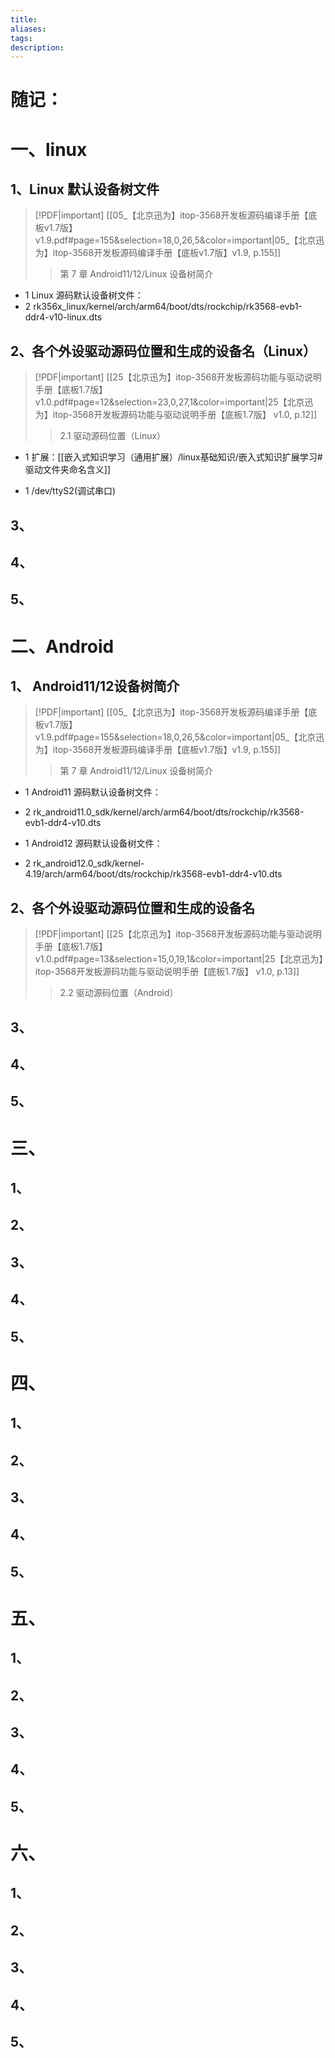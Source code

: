 ```yaml
---
title: 
aliases: 
tags: 
description:
---
```


# 随记：




# 一、linux
## 1、Linux 默认设备树文件
> [!PDF|important] [[05_【北京迅为】itop-3568开发板源码编译手册【底板v1.7版】v1.9.pdf#page=155&selection=18,0,26,5&color=important|05_【北京迅为】itop-3568开发板源码编译手册【底板v1.7版】v1.9, p.155]]
> > 第 7 章 Android11/12/Linux 设备树简介
> 
> 


- 1 Linux 源码默认设备树文件：
- 2 rk356x_linux/kernel/arch/arm64/boot/dts/rockchip/rk3568-evb1-ddr4-v10-linux.dts


### 


### 


### 


## 2、各个外设驱动源码位置和生成的设备名（Linux）
> [!PDF|important] [[25【北京迅为】itop-3568开发板源码功能与驱动说明手册【底板1.7版】 v1.0.pdf#page=12&selection=23,0,27,1&color=important|25【北京迅为】itop-3568开发板源码功能与驱动说明手册【底板1.7版】 v1.0, p.12]]
> > 2.1 驱动源码位置（Linux）
> 
> 

- 1 扩展：[[嵌入式知识学习（通用扩展）/linux基础知识/嵌入式知识扩展学习#驱动文件夹命名含义]]

- 1 /dev/ttyS2(调试串口)




### 


### 


### 



## 3、
### 


### 


### 



## 4、
### 


### 


### 




## 5、
### 


### 


### 







# 二、Android

## 1、 Android11/12设备树简介
> [!PDF|important] [[05_【北京迅为】itop-3568开发板源码编译手册【底板v1.7版】v1.9.pdf#page=155&selection=18,0,26,5&color=important|05_【北京迅为】itop-3568开发板源码编译手册【底板v1.7版】v1.9, p.155]]
> > 第 7 章 Android11/12/Linux 设备树简介
> 
> 

- 1 Android11 源码默认设备树文件： 
- 2 rk_android11.0_sdk/kernel/arch/arm64/boot/dts/rockchip/rk3568-evb1-ddr4-v10.dts 


- 1 Android12 源码默认设备树文件： 
- 2 rk_android12.0_sdk/kernel-4.19/arch/arm64/boot/dts/rockchip/rk3568-evb1-ddr4-v10.dts


### 


### 


### 


## 2、各个外设驱动源码位置和生成的设备名
> [!PDF|important] [[25【北京迅为】itop-3568开发板源码功能与驱动说明手册【底板1.7版】 v1.0.pdf#page=13&selection=15,0,19,1&color=important|25【北京迅为】itop-3568开发板源码功能与驱动说明手册【底板1.7版】 v1.0, p.13]]
> > 2.2 驱动源码位置（Android）
> 
> 


### 


### 


### 



## 3、
### 


### 


### 



## 4、
### 


### 


### 




## 5、
### 


### 


### 




# 三、

## 1、
### 


### 


### 


## 2、

### 


### 


### 



## 3、
### 


### 


### 



## 4、
### 


### 


### 




## 5、
### 


### 


### 



# 四、

## 1、
### 


### 


### 


## 2、

### 


### 


### 



## 3、
### 


### 


### 



## 4、
### 


### 


### 




## 5、
### 


### 


### 









# 五、

## 1、
### 


### 


### 


## 2、

### 


### 


### 



## 3、
### 


### 


### 



## 4、
### 


### 


### 




## 5、
### 


### 


### 




# 六、

## 1、
### 


### 


### 


## 2、

### 


### 


### 



## 3、
### 


### 


### 



## 4、
### 


### 


### 




## 5、
### 


### 


### 
